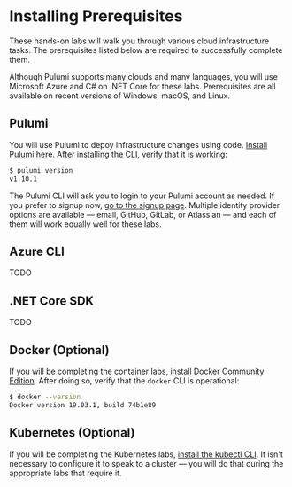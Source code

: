 # Installing Prerequisites

These hands-on labs will walk you through various cloud infrastructure tasks. The prerequisites listed below are required to successfully complete them.

Although Pulumi supports many clouds and many languages, you will use Microsoft Azure and C# on .NET Core for these labs. Prerequisites are all available on recent versions of Windows, macOS, and Linux.

## Pulumi

You will use Pulumi to depoy infrastructure changes using code. [Install Pulumi here](https://www.pulumi.com/docs/get-started/install/). After installing the CLI, verify that it is working:

```bash
$ pulumi version
v1.10.1
```

The Pulumi CLI will ask you to login to your Pulumi account as needed. If you prefer to signup now, [go to the signup page](http://app.pulumi.com/signup). Multiple identity provider options are available &mdash; email, GitHub, GitLab, or Atlassian &mdash; and each of them will work equally well for these labs.

## Azure CLI

TODO

## .NET Core SDK

TODO

## Docker (Optional)

If you will be completing the container labs, [install Docker Community Edition](https://docs.docker.com/install). After doing so, verify that the `docker` CLI is operational:

```bash
$ docker --version
Docker version 19.03.1, build 74b1e89
```

## Kubernetes (Optional)

If you will be completing the Kubernetes labs, [install the kubectl CLI](https://kubernetes.io/docs/tasks/tools/install-kubectl/). It isn't necessary to configure it to speak to a cluster &mdash; you will do that during the appropriate labs that require it.
